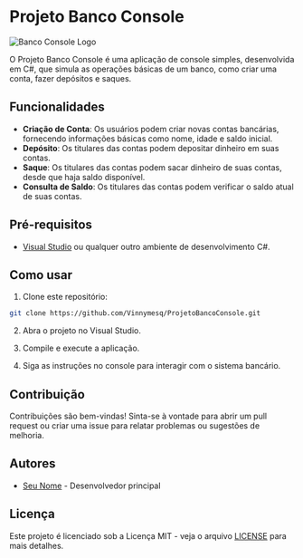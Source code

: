 # Projeto Banco Console

![Banco Console Logo](https://via.placeholder.com/150)

O Projeto Banco Console é uma aplicação de console simples, desenvolvida em C#, que simula as operações básicas de um banco, como criar uma conta, fazer depósitos e saques.

## Funcionalidades

- **Criação de Conta**: Os usuários podem criar novas contas bancárias, fornecendo informações básicas como nome, idade e saldo inicial.
- **Depósito**: Os titulares das contas podem depositar dinheiro em suas contas.
- **Saque**: Os titulares das contas podem sacar dinheiro de suas contas, desde que haja saldo disponível.
- **Consulta de Saldo**: Os titulares das contas podem verificar o saldo atual de suas contas.

## Pré-requisitos

- [Visual Studio](https://visualstudio.microsoft.com/pt-br/) ou qualquer outro ambiente de desenvolvimento C#.

## Como usar

1. Clone este repositório:

```bash
git clone https://github.com/Vinnymesq/ProjetoBancoConsole.git
```

2. Abra o projeto no Visual Studio.

3. Compile e execute a aplicação.

4. Siga as instruções no console para interagir com o sistema bancário.

## Contribuição

Contribuições são bem-vindas! Sinta-se à vontade para abrir um pull request ou criar uma issue para relatar problemas ou sugestões de melhoria.

## Autores

- [Seu Nome](https://github.com/seu-usuario) - Desenvolvedor principal

## Licença

Este projeto é licenciado sob a Licença MIT - veja o arquivo [LICENSE](LICENSE) para mais detalhes.
